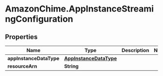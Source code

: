 # AmazonChime.AppInstanceStreamingConfiguration

## Properties

Name | Type | Description | Notes
------------ | ------------- | ------------- | -------------
**appInstanceDataType** | [**AppInstanceDataType**](AppInstanceDataType.md) |  | 
**resourceArn** | **String** |  | 


